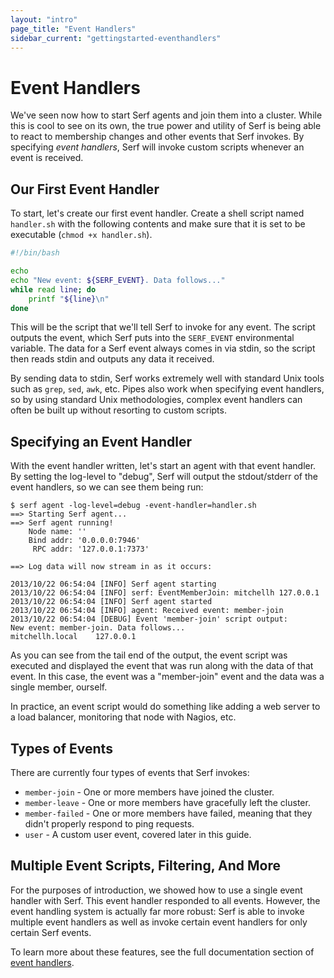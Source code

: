 ```yaml
---
layout: "intro"
page_title: "Event Handlers"
sidebar_current: "gettingstarted-eventhandlers"
---
```


# Event Handlers

We've seen now how to start Serf agents and join them into a cluster.
While this is cool to see on its own, the true power and utility of Serf
is being able to react to membership changes and other events that Serf
invokes. By specifying _event handlers_, Serf will invoke custom scripts
whenever an event is received.

## Our First Event Handler

To start, let's create our first event handler. Create a shell script
named `handler.sh` with the following contents and make sure that it is
set to be executable (`chmod +x handler.sh`).

```bash
#!/bin/bash

echo
echo "New event: ${SERF_EVENT}. Data follows..."
while read line; do
    printf "${line}\n"
done
```

This will be the script that we'll tell Serf to invoke for any event.
The script outputs the event, which Serf puts into the `SERF_EVENT`
environmental variable. The data for a Serf event always comes in via
stdin, so the script then reads stdin and outputs any data it received.

By sending data to stdin, Serf works extremely well with standard Unix
tools such as `grep`, `sed`, `awk`, etc. Pipes also work when specifying
event handlers, so by using standard Unix methodologies, complex event
handlers can often be built up without resorting to custom scripts.

## Specifying an Event Handler

With the event handler written, let's start an agent with that event handler.
By setting the log-level to "debug", Serf will output the stdout/stderr
of the event handlers, so we can see them being run:

```
$ serf agent -log-level=debug -event-handler=handler.sh
==> Starting Serf agent...
==> Serf agent running!
    Node name: ''
    Bind addr: '0.0.0.0:7946'
     RPC addr: '127.0.0.1:7373'

==> Log data will now stream in as it occurs:

2013/10/22 06:54:04 [INFO] Serf agent starting
2013/10/22 06:54:04 [INFO] serf: EventMemberJoin: mitchellh 127.0.0.1
2013/10/22 06:54:04 [INFO] Serf agent started
2013/10/22 06:54:04 [INFO] agent: Received event: member-join
2013/10/22 06:54:04 [DEBUG] Event 'member-join' script output:
New event: member-join. Data follows...
mitchellh.local    127.0.0.1
```

As you can see from the tail end of the output, the event script was
executed and displayed the event that was run along with the data
of that event.
In this case, the event was a "member-join" event and the data was
a single member, ourself.

In practice, an event script would do something like adding a web
server to a load balancer, monitoring that node with Nagios, etc.

## Types of Events

There are currently four types of events that Serf invokes:

* `member-join` - One or more members have joined the cluster.
* `member-leave` - One or more members have gracefully left the cluster.
* `member-failed` - One or more members have failed, meaning that they
  didn't properly respond to ping requests.
* `user` - A custom user event, covered later in this guide.

## Multiple Event Scripts, Filtering, And More

For the purposes of introduction, we showed how to use a single event
handler with Serf. This event handler responded to all events. However,
the event handling system is actually far more robust: Serf is able
to invoke multiple event handlers as well as invoke certain event handlers
for only certain Serf events.

To learn more about these features, see the full documentation section
of [event handlers](#).
